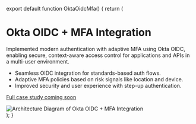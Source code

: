 export default function OktaOidcMfa() {
  return (
    <div className="container mx-auto px-4 py-8">
      <h1 className="text-3xl font-bold mb-4">Okta OIDC + MFA Integration</h1>
      <p className="mb-4">
        Implemented modern authentication with adaptive MFA using Okta OIDC, enabling secure, context-aware access control for applications and APIs in a multi-user environment.
      </p>
      <ul className="list-disc pl-6 mb-4">
        <li>Seamless OIDC integration for standards-based auth flows.</li>
        <li>Adaptive MFA policies based on risk signals like location and device.</li>
        <li>Improved security and user experience with step-up authentication.</li>
      </ul>
      <p>
        <a href="/projects/okta-oidc-mfa" className="text-blue-600 underline">Full case study coming soon</a>
      </p>
      <img src="/assets/okta-oidc-diagram.png" alt="Architecture Diagram of Okta OIDC + MFA Integration" className="mx-auto max-w-[800px] w-full h-auto my-4 rounded-lg" />
    </div>
  );
}